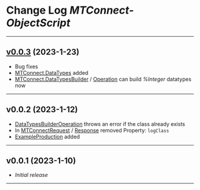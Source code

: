 # Change Log _MTConnect-ObjectScript_

---

## [v0.0.3](https://github.com/phil1436/MTConnect-ObjectScript/tree/0.0.3) (2023-1-23)

-   Bug fixes
-   [MTConnect.DataTypes](cls/MTConnect/DataTypes) added
-   [MTConnect.DataTypesBuilder](cls\MTConnect\DataTypesBuilder.cls) / [Operation](cls\MTConnect\BO\DataTypesBuilderOperation.cls) can build _%Integer_ datatypes now

---

## v0.0.2 (2023-1-12)

-   [DataTypesBuilderOperation](cls/MTConnect/BO/DataTypesBuilderOperation.cls) throws an error if the class already exists
-   In [MTConnectRequest](cls/MTConnect/MSG/MTConnectRequest.cls) / [Response](cls/MTConnect/MSG/MTConnectResponse.cls) removed Property: `logClass`
-   [ExampleProduction](cls/MTConnect/ExampleProduction) added

---

## v0.0.1 (2023-1-10)

-   _Initial release_

---
